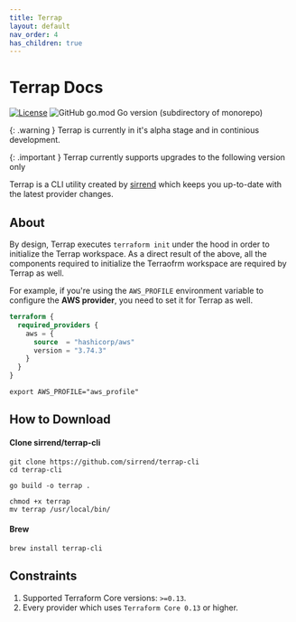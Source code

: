 ```yaml
---
title: Terrap
layout: default
nav_order: 4
has_children: true
---
```

# Terrap Docs
[![License](https://img.shields.io/badge/License-Apache_2.0-blue.svg)](https://opensource.org/licenses/Apache-2.0)  ![GitHub go.mod Go version (subdirectory of monorepo)](https://img.shields.io/github/go-mod/go-version/sirrend/terrap-cli?filename=go.mod)

{: .warning }
Terrap is currently in it's alpha stage and in continious development.

{: .important }
Terrap currently supports upgrades to the following version only


Terrap is a CLI utility created by [sirrend] which keeps you up-to-date with the latest provider changes.

## About
By design, Terrap executes `terraform init` under the hood in order to initialize the Terrap workspace.
As a direct result of the above, all the components required to initialize the Terraofrm workspace are required by Terrap as well.

For example, if you're using the `AWS_PROFILE` environment variable to configure the **AWS provider**, you need to set it for Terrap as well.

```terraform
terraform {
  required_providers {
    aws = {
      source  = "hashicorp/aws"
      version = "3.74.3"
    }
  }
}
```

```shell
export AWS_PROFILE="aws_profile"
```

## How to Download
#### Clone sirrend/terrap-cli
```shell
git clone https://github.com/sirrend/terrap-cli
cd terrap-cli

go build -o terrap .

chmod +x terrap
mv terrap /usr/local/bin/
```

#### Brew
```shell
brew install terrap-cli
```

## Constraints
1. Supported Terraform Core versions: `>=0.13`.
2. Every provider which uses `Terraform Core 0.13` or higher.

[sirrend]: https://sirrend.io